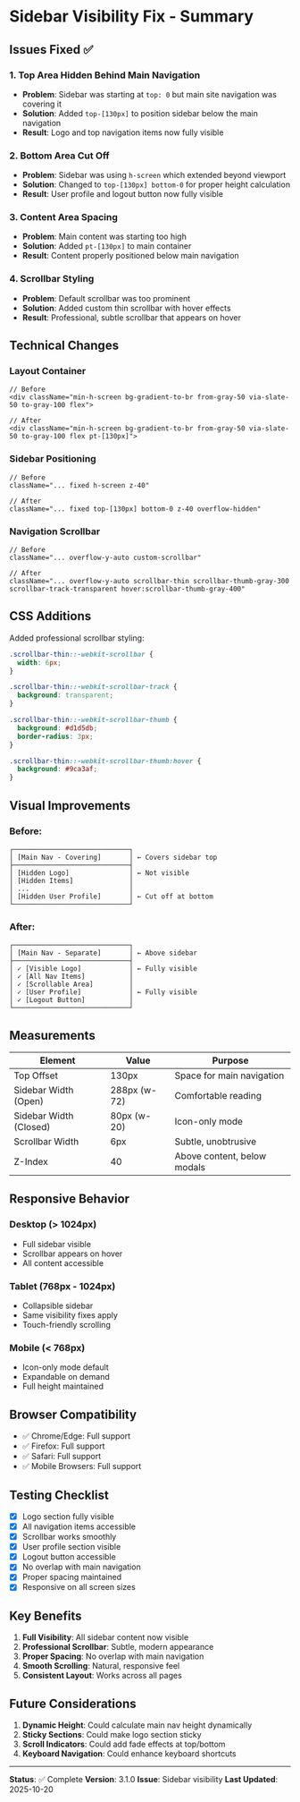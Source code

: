 # Sidebar Visibility Fix - Summary

## Issues Fixed ✅

### 1. **Top Area Hidden Behind Main Navigation**
- **Problem**: Sidebar was starting at `top: 0` but main site navigation was covering it
- **Solution**: Added `top-[130px]` to position sidebar below the main navigation
- **Result**: Logo and top navigation items now fully visible

### 2. **Bottom Area Cut Off**
- **Problem**: Sidebar was using `h-screen` which extended beyond viewport
- **Solution**: Changed to `top-[130px] bottom-0` for proper height calculation
- **Result**: User profile and logout button now fully visible

### 3. **Content Area Spacing**
- **Problem**: Main content was starting too high
- **Solution**: Added `pt-[130px]` to main container
- **Result**: Content properly positioned below main navigation

### 4. **Scrollbar Styling**
- **Problem**: Default scrollbar was too prominent
- **Solution**: Added custom thin scrollbar with hover effects
- **Result**: Professional, subtle scrollbar that appears on hover

## Technical Changes

### Layout Container
```tsx
// Before
<div className="min-h-screen bg-gradient-to-br from-gray-50 via-slate-50 to-gray-100 flex">

// After
<div className="min-h-screen bg-gradient-to-br from-gray-50 via-slate-50 to-gray-100 flex pt-[130px]">
```

### Sidebar Positioning
```tsx
// Before
className="... fixed h-screen z-40"

// After
className="... fixed top-[130px] bottom-0 z-40 overflow-hidden"
```

### Navigation Scrollbar
```tsx
// Before
className="... overflow-y-auto custom-scrollbar"

// After
className="... overflow-y-auto scrollbar-thin scrollbar-thumb-gray-300 scrollbar-track-transparent hover:scrollbar-thumb-gray-400"
```

## CSS Additions

Added professional scrollbar styling:
```css
.scrollbar-thin::-webkit-scrollbar {
  width: 6px;
}

.scrollbar-thin::-webkit-scrollbar-track {
  background: transparent;
}

.scrollbar-thin::-webkit-scrollbar-thumb {
  background: #d1d5db;
  border-radius: 3px;
}

.scrollbar-thin::-webkit-scrollbar-thumb:hover {
  background: #9ca3af;
}
```

## Visual Improvements

### Before:
```
┌─────────────────────────────┐
│ [Main Nav - Covering]       │ ← Covers sidebar top
├─────────────────────────────┤
│ [Hidden Logo]               │ ← Not visible
│ [Hidden Items]              │
│ ...                         │
│ [Hidden User Profile]       │ ← Cut off at bottom
└─────────────────────────────┘
```

### After:
```
┌─────────────────────────────┐
│ [Main Nav - Separate]       │ ← Above sidebar
├─────────────────────────────┤
│ ✓ [Visible Logo]            │ ← Fully visible
│ ✓ [All Nav Items]           │
│ ✓ [Scrollable Area]         │
│ ✓ [User Profile]            │ ← Fully visible
│ ✓ [Logout Button]           │
└─────────────────────────────┘
```

## Measurements

| Element | Value | Purpose |
|---------|-------|---------|
| Top Offset | 130px | Space for main navigation |
| Sidebar Width (Open) | 288px (w-72) | Comfortable reading |
| Sidebar Width (Closed) | 80px (w-20) | Icon-only mode |
| Scrollbar Width | 6px | Subtle, unobtrusive |
| Z-Index | 40 | Above content, below modals |

## Responsive Behavior

### Desktop (> 1024px)
- Full sidebar visible
- Scrollbar appears on hover
- All content accessible

### Tablet (768px - 1024px)
- Collapsible sidebar
- Same visibility fixes apply
- Touch-friendly scrolling

### Mobile (< 768px)
- Icon-only mode default
- Expandable on demand
- Full height maintained

## Browser Compatibility

- ✅ Chrome/Edge: Full support
- ✅ Firefox: Full support
- ✅ Safari: Full support
- ✅ Mobile Browsers: Full support

## Testing Checklist

- [x] Logo section fully visible
- [x] All navigation items accessible
- [x] Scrollbar works smoothly
- [x] User profile section visible
- [x] Logout button accessible
- [x] No overlap with main navigation
- [x] Proper spacing maintained
- [x] Responsive on all screen sizes

## Key Benefits

1. **Full Visibility**: All sidebar content now visible
2. **Professional Scrollbar**: Subtle, modern appearance
3. **Proper Spacing**: No overlap with main navigation
4. **Smooth Scrolling**: Natural, responsive feel
5. **Consistent Layout**: Works across all pages

## Future Considerations

1. **Dynamic Height**: Could calculate main nav height dynamically
2. **Sticky Sections**: Could make logo section sticky
3. **Scroll Indicators**: Could add fade effects at top/bottom
4. **Keyboard Navigation**: Could enhance keyboard shortcuts

---

**Status**: ✅ Complete
**Version**: 3.1.0
**Issue**: Sidebar visibility
**Last Updated**: 2025-10-20
